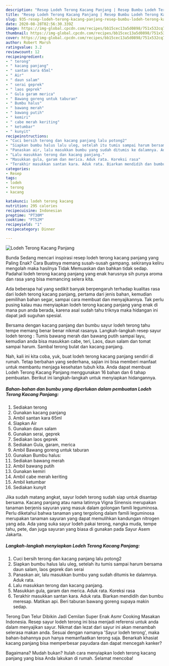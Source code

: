 ```yaml
---
description: "Resep Lodeh Terong Kacang Panjang | Resep Bumbu Lodeh Terong Kacang Panjang Yang Enak Banget"
title: "Resep Lodeh Terong Kacang Panjang | Resep Bumbu Lodeh Terong Kacang Panjang Yang Enak Banget"
slug: 935-resep-lodeh-terong-kacang-panjang-resep-bumbu-lodeh-terong-kacang-panjang-yang-enak-banget
date: 2020-08-28T02:56:30.339Z
image: https://img-global.cpcdn.com/recipes/bb15cec13a5d0898/751x532cq70/lodeh-terong-kacang-panjang-foto-resep-utama.jpg
thumbnail: https://img-global.cpcdn.com/recipes/bb15cec13a5d0898/751x532cq70/lodeh-terong-kacang-panjang-foto-resep-utama.jpg
cover: https://img-global.cpcdn.com/recipes/bb15cec13a5d0898/751x532cq70/lodeh-terong-kacang-panjang-foto-resep-utama.jpg
author: Robert Marsh
ratingvalue: 3.2
reviewcount: 12
recipeingredient:
- " terong"
- " kacang panjang"
- " santan kara 65ml"
- " Air"
- " daun salam"
- " serai geprek"
- " laos geprek"
- " Gula garam merica"
- " Bawang goreng untuk taburan"
- " Bumbu halus"
- " bawang merah"
- " bawang putih"
- " kemiri"
- " cabe merah keriting"
- " ketumbar"
- " kunyit"
recipeinstructions:
- "Cuci bersih terong dan kacang panjang lalu potong2"
- "Siapkan bumbu halus lalu uleg, setelah itu tumis sampai harum bersama daun salam, laos geprek dan serai"
- "Panaskan air, lalu masukkan bumbu yang sudah ditumis ke dalamnya. Aduk rata."
- "Lalu masukkan terong dan kacang panjang."
- "Masukkan gula, garam dan merica. Aduk rata. Koreksi rasa"
- "Terakhir masukkan santan kara. Aduk rata. Biarkan mendidih dan bumbu meresap. Matikan api. Beri taburan bawang goreng supaya makin sedap."
categories:
- Resep
tags:
- lodeh
- terong
- kacang

katakunci: lodeh terong kacang 
nutrition: 295 calories
recipecuisine: Indonesian
preptime: "PT30M"
cooktime: "PT52M"
recipeyield: "1"
recipecategory: Dinner

---
```



![Lodeh Terong Kacang Panjang](https://img-global.cpcdn.com/recipes/bb15cec13a5d0898/751x532cq70/lodeh-terong-kacang-panjang-foto-resep-utama.jpg)

Bunda Sedang mencari inspirasi resep lodeh terong kacang panjang yang Paling Enak? Cara Buatnya memang susah-susah gampang. sekiranya keliru mengolah maka hasilnya Tidak Memuaskan dan bahkan tidak sedap. Padahal lodeh terong kacang panjang yang enak harusnya sih punya aroma dan rasa yang bisa memancing selera kita.

Ada beberapa hal yang sedikit banyak berpengaruh terhadap kualitas rasa dari lodeh terong kacang panjang, pertama dari jenis bahan, kemudian pemilihan bahan segar, sampai cara membuat dan menyajikannya. Tak perlu pusing kalau mau menyiapkan lodeh terong kacang panjang yang enak di mana pun anda berada, karena asal sudah tahu triknya maka hidangan ini dapat jadi suguhan spesial.

Bersama dengan kacang panjang dan bumbu sayur lodeh terong tahu tempe memang benar benar nikmat rasanya. Langkah-langkah resep sayur lodeh terong : Tumis bawang merah dan bawang putih sampai layu, kemudian anda bisa masukkan cabe, teri, Laos, daun salam dan tomat sampai harum. Sambal terong bulat dan kacang panjang.


Nah, kali ini kita coba, yuk, buat lodeh terong kacang panjang sendiri di rumah. Tetap berbahan yang sederhana, sajian ini bisa memberi manfaat untuk membantu menjaga kesehatan tubuh kita. Anda dapat membuat Lodeh Terong Kacang Panjang menggunakan 16 bahan dan 6 tahap pembuatan. Berikut ini langkah-langkah untuk menyiapkan hidangannya.

<!--inarticleads1-->

##### Bahan-bahan dan bumbu yang diperlukan dalam pembuatan Lodeh Terong Kacang Panjang:

1. Sediakan  terong
1. Gunakan  kacang panjang
1. Ambil  santan kara 65ml
1. Siapkan  Air
1. Gunakan  daun salam
1. Gunakan  serai, geprek
1. Sediakan  laos geprek
1. Sediakan  Gula, garam, merica
1. Ambil  Bawang goreng untuk taburan
1. Gunakan  Bumbu halus:
1. Sediakan  bawang merah
1. Ambil  bawang putih
1. Gunakan  kemiri
1. Ambil  cabe merah keriting
1. Ambil  ketumbar
1. Sediakan  kunyit


Jika sudah matang angkat, sayur lodeh terong sudah siap untuk disantap bersama. Kacang panjang atau nama latinnya Vigna Sinensis merupakan tanaman berjenis sayuran yang masuk dalam golongan famili leguminosa. Perlu diketahui bahwa tanaman yang tergolong dalam famili leguminosa merupakan tanaman sayuran yang dapat memulihkan kandungan nitrogen yang ada. Ada yang suka sayur lodeh pakai terong, nangka muda, tempe tahu, pete, dan juga sayuran yang biasa di gunakan pada Sayur Asem Jakarta. 

<!--inarticleads2-->

##### Langkah-langkah menyiapkan Lodeh Terong Kacang Panjang:

1. Cuci bersih terong dan kacang panjang lalu potong2
1. Siapkan bumbu halus lalu uleg, setelah itu tumis sampai harum bersama daun salam, laos geprek dan serai
1. Panaskan air, lalu masukkan bumbu yang sudah ditumis ke dalamnya. Aduk rata.
1. Lalu masukkan terong dan kacang panjang.
1. Masukkan gula, garam dan merica. Aduk rata. Koreksi rasa
1. Terakhir masukkan santan kara. Aduk rata. Biarkan mendidih dan bumbu meresap. Matikan api. Beri taburan bawang goreng supaya makin sedap.


Terong Dan Telur Dibikin Jadi Cemilan Super Enak Asmr Cooking Masakan Indonesia. Resep sayur lodeh terong ini bisa menjadi referensi untuk anda dalam menyajikan sayur. Nikmat dan lezat dari sayur ini akan menambah selerasa makan anda. Sesuai dengan namanya &#39;Sayur lodeh terong&#39;, maka bahan-bahannya pun hanya memanfaatkan terong saja. Benarkah khasiat kacang panjang bisa memperbesar payudara dan dapat mencegah kanker? 

Bagaimana? Mudah bukan? Itulah cara menyiapkan lodeh terong kacang panjang yang bisa Anda lakukan di rumah. Selamat mencoba!

